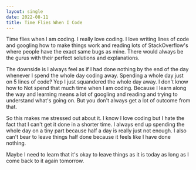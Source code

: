 ```yaml
---
layout: single
date: 2022-08-11
title: Time Flies When I Code
---
```


Time flies when I am coding. I really love coding. I love writing lines of code and googling how to make things work and reading lots of StackOverflow's where people have the exact same bugs as mine. There would always be the gurus with their perfect solutions and explanations. 

The downside is I always feel as if I had done nothing by the end of the day whenever I spend the whole day coding away. Spending a whole day just on 5 lines of code? Yep I just squandered the whole day away. I don't know how to Not spend that much time when I am coding. Because I learn along the way and learning means a lot of googling and reading and trying to understand what's going on. But you don't always get a lot of outcome from that. 

So this makes me stressed out about it. I know I love coding but I hate the fact that I can't get it done in a shorter time. I always end up spending the whole day on a tiny part because half a day is really just not enough. I also can't bear to leave things half done because it feels like I have done nothing. 

Maybe I need to learn that it's okay to leave things as it is today as long as I come back to it again tomorrow. 
